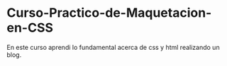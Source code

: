 # Curso-Practico-de-Maquetacion-en-CSS
En este curso aprendi lo fundamental acerca de css y html realizando un blog.
